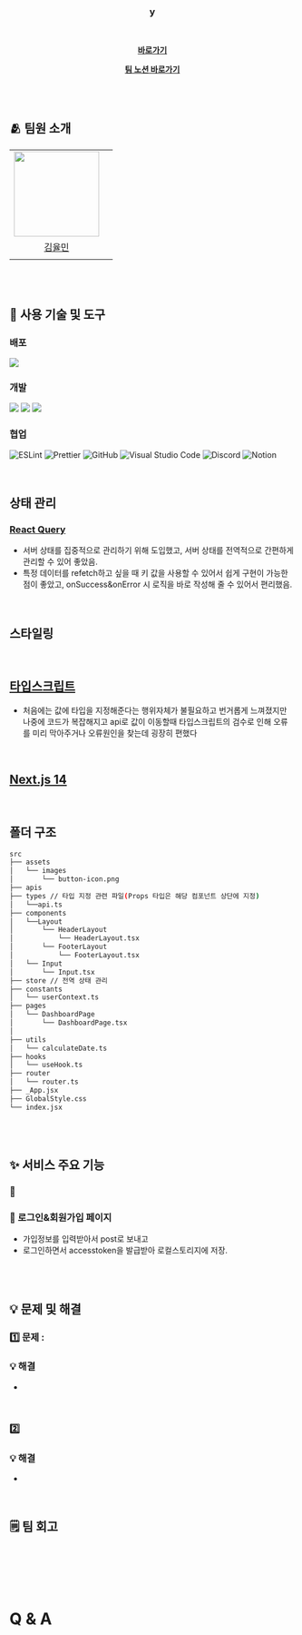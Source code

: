 <div align="center">
    <h1></h1>
    <br/>
    


<h3>y</h3>

<br/>

**[ 바로가기]()**

**[팀 노션 바로가기]()**

<br/>
</div>

<br/>

## 🫂 팀원 소개

<div>
<table>
    <tr>
        <td align="center"><img src="https://github.com/yulmai999.png" width="150"></td>
    </tr>
    <tr>
        <td align="center"><a href="https://github.com/yulmai999">김율민</a></td>
        <td align="center"></a></td>
    </tr>
    <tr>
        <td align="center"></td>
    </tr>
</table>
</div>

<br>

<br/>

## 🔨 사용 기술 및 도구

### 배포

<img src="https://img.shields.io/badge/vercel-000000?style=for-the-badge&logo=vercel&logoColor=white">

### 개발

<img src="https://img.shields.io/badge/typescript-3178c6?style=for-the-badge&logo=typescript&logoColor=white"> <img src="https://img.shields.io/badge/react-61dafb?style=for-the-badge&logo=react&logoColor=white"> <img src="https://img.shields.io/badge/reqct_query-FF4154?style=for-the-badge&logo=reactquery&logoColor=white"> 


### 협업

![ESLint](https://img.shields.io/badge/ESLint-4B3263?style=for-the-badge&logo=eslint&logoColor=white)
![Prettier](https://img.shields.io/badge/Prettier-F7B93E?style=for-the-badge&logo=eslint&logoColor=white) ![GitHub](https://img.shields.io/badge/github-%23121011.svg?style=for-the-badge&logo=github&logoColor=white) ![Visual Studio Code](https://img.shields.io/badge/Visual%20Studio%20Code-0078d7.svg?style=for-the-badge&logo=visual-studio-code&logoColor=white)
![Discord](https://img.shields.io/badge/Discord-%235865F2.svg?style=for-the-badge&logo=discord&logoColor=white) ![Notion](https://img.shields.io/badge/notion-000000?style=for-the-badge&logo=notion&logoColor=white)

<br/>

## 상태 관리

### [React Query](https://tanstack.com/query/latest/docs/framework/react/overview)
- 서버 상태를 집중적으로 관리하기 위해 도입했고, 서버 상태를 전역적으로 간편하게 관리할 수 있어 좋았음.
- 특정 데이터를 refetch하고 싶을 때 키 값을 사용할 수 있어서 쉽게 구현이 가능한 점이 좋았고, onSuccess&onError 시 로직을 바로 작성해 줄 수 있어서 편리했음.




<br/>


## 스타일링



<br/>

## [타입스크립트](https://www.npmjs.com/package/typescript)

- 처음에는 값에 타입을 지정해준다는 행위자체가 불필요하고 번거롭게 느껴졌지만
나중에 코드가 복잡해지고 api로 값이 이동할때 타입스크립트의 검수로 인해 오류를 미리 막아주거나 오류원인을 찾는데 굉장히 편했다

<br/>

## [Next.js 14](https://nextjs.org/)




<br/>

## 폴더 구조

```bash
src
├── assets 
│   └── images
│       └── button-icon.png
├── apis 
├── types // 타입 지정 관련 파일(Props 타입은 해당 컴포넌트 상단에 지정)
│   └──api.ts
├── components 
│   └──Layout
│       └── HeaderLayout
│           └── HeaderLayout.tsx
│       └── FooterLayout
│           └── FooterLayout.tsx
│   └── Input
│       └── Input.tsx
├── store // 전역 상태 관리
├── constants
│   └── userContext.ts
├── pages 
│   └── DashboardPage
│       └── DashboardPage.tsx
│       
├── utils  
│   └── calculateDate.ts
├── hooks  
│   └── useHook.ts
├── router
│   └── router.ts
├── _App.jsx       
├── GlobalStyle.css
└── index.jsx
```
<br/><br/>

## ✨ 서비스 주요 기능


### 📄 


### 📄 로그인&회원가입 페이지

- 가입정보를 입력받아서 post로 보내고
- 로그인하면서 accesstoken을 발급받아 로컬스토리지에 저장.

<br/><br/>


## 💡 문제 및 해결

### 1️⃣ 문제 : 
### 💡 해결 
- 
<br/>

### 2️⃣ 
### 💡 해결 
- 

<br/>

## 🗒️ 팀 회고




<br/><br/>
<br/><br/>

# Q & A


<br/><br/>
<br/><br/>
<br/><br/>
